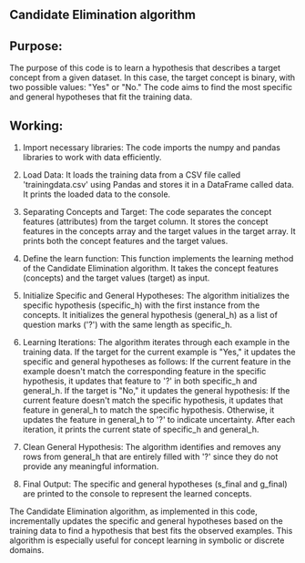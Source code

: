  Candidate Elimination algorithm
 -------------------------------

 Purpose:
 -------

The purpose of this code is to learn a hypothesis that describes a target concept from a given dataset. In this case, the target concept is binary, with two possible values: "Yes" or "No." The code aims to find the most specific and general hypotheses that fit the training data.

Working:
-------

1) Import necessary libraries:
The code imports the numpy and pandas libraries to work with data efficiently.

2) Load Data:
It loads the training data from a CSV file called 'trainingdata.csv' using Pandas and stores it in a DataFrame called data.
It prints the loaded data to the console.

3) Separating Concepts and Target:
The code separates the concept features (attributes) from the target column.
It stores the concept features in the concepts array and the target values in the target array.
It prints both the concept features and the target values.

4) Define the learn function:
This function implements the learning method of the Candidate Elimination algorithm.
It takes the concept features (concepts) and the target values (target) as input.

5) Initialize Specific and General Hypotheses:
The algorithm initializes the specific hypothesis (specific_h) with the first instance from the concepts.
It initializes the general hypothesis (general_h) as a list of question marks ('?') with the same length as specific_h.

6) Learning Iterations:
The algorithm iterates through each example in the training data.
If the target for the current example is "Yes," it updates the specific and general hypotheses as follows:
If the current feature in the example doesn't match the corresponding feature in the specific hypothesis, it updates that feature to '?' in both specific_h and general_h.
If the target is "No," it updates the general hypothesis:
If the current feature doesn't match the specific hypothesis, it updates that feature in general_h to match the specific hypothesis.
Otherwise, it updates the feature in general_h to '?' to indicate uncertainty.
After each iteration, it prints the current state of specific_h and general_h.

7) Clean General Hypothesis:
The algorithm identifies and removes any rows from general_h that are entirely filled with '?' since they do not provide any meaningful information.

8) Final Output:
The specific and general hypotheses (s_final and g_final) are printed to the console to represent the learned concepts.


The Candidate Elimination algorithm, as implemented in this code, incrementally updates the specific and general hypotheses based on the training data to find a hypothesis that best fits the observed examples. This algorithm is especially useful for concept learning in symbolic or discrete domains.

